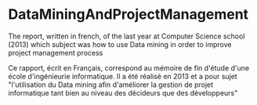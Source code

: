 # DataMiningAndProjectManagement
The report, written in french, of the last year at Computer Science school (2013) which subject was how to use Data mining in order to improve project management process

Ce rapport, écrit en Français, correspond au mémoire de fin d'étude d'une école d'ingénieurie informatique. Il a été réalisé en 2013 et a pour sujet "l'utilisation du Data mining afin d'améliorer la gestion de projet informatique tant bien au niveau des décideurs que des développeurs"
